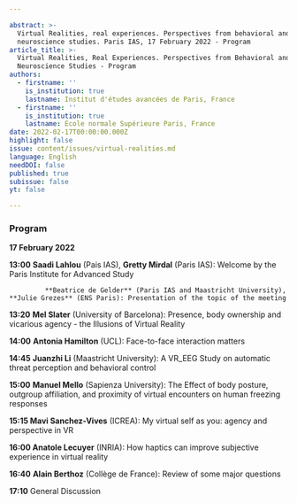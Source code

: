 ```yaml
---

abstract: >-
  Virtual Realities, real experiences. Perspectives from behavioral and
  neuroscience studies. Paris IAS, 17 February 2022 - Program
article_title: >-
  Virtual Realities, Real Experiences. Perspectives from Behavioral and
  Neuroscience Studies - Program
authors:
  - firstname: ''
    is_institution: true
    lastname: Institut d'études avancées de Paris, France
  - firstname: ''
    is_institution: true
    lastname: Ecole normale Supérieure Paris, France
date: 2022-02-17T00:00:00.000Z
highlight: false
issue: content/issues/virtual-realities.md
language: English
needDOI: false
published: true
subissue: false
yt: false

---
```



### Program

**17 February 2022**

**13:00**    **Saadi Lahlou** (Pais IAS), **Gretty Mirdal** (Paris IAS): Welcome by the Paris Institute for Advanced Study

             **Beatrice de Gelder** (Paris IAS and Maastricht University),  **Julie Grezes** (ENS Paris): Presentation of the topic of the meeting

**13:20**     **Mel Slater** (University of Barcelona): Presence, body ownership and vicarious agency - the Illusions of Virtual Reality

**14:00**     **Antonia Hamilton** (UCL): Face-to-face interaction matters

**14:45**     **Juanzhi Li** (Maastricht University): A VR_EEG Study on automatic threat perception and behavioral control

**15:00**     **Manuel Mello** (Sapienza University): The Effect of body posture, outgroup affiliation, and proximity of virtual encounters on human freezing responses

**15:15     Mavi Sanchez-Vives** (ICREA): My virtual self as you: agency and perspective in VR

**16:00     Anatole Lecuyer** (INRIA): How haptics can improve subjective experience in virtual reality

**16:40**    **Alain Berthoz** (Collège de France): Review of some major questions

**17:10**     General Discussion
